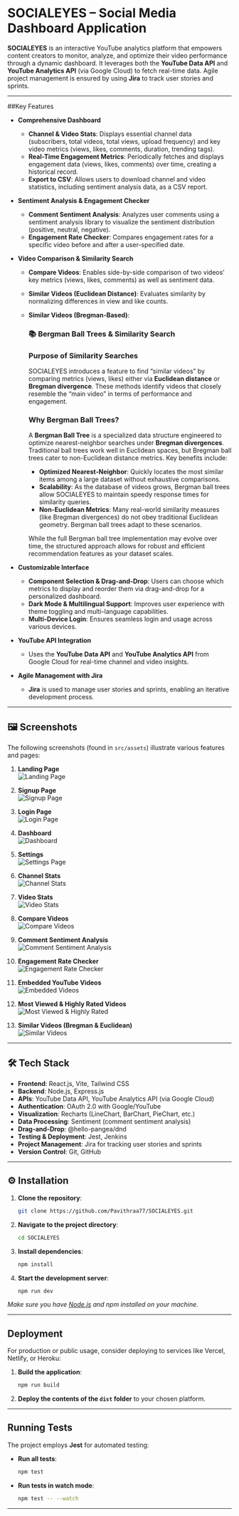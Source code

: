 # SOCIALEYES – Social Media Dashboard Application

**SOCIALEYES** is an interactive YouTube analytics platform that empowers content creators to monitor, analyze, and optimize their video performance through a dynamic dashboard. It leverages both the **YouTube Data API** and **YouTube Analytics API** (via Google Cloud) to fetch real-time data. Agile project management is ensured by using **Jira** to track user stories and sprints.

---

##Key Features

- **Comprehensive Dashboard**  
  - **Channel & Video Stats**: Displays essential channel data (subscribers, total videos, total views, upload frequency) and key video metrics (views, likes, comments, duration, trending tags).  
  - **Real-Time Engagement Metrics**: Periodically fetches and displays engagement data (views, likes, comments) over time, creating a historical record.  
  - **Export to CSV**: Allows users to download channel and video statistics, including sentiment analysis data, as a CSV report.

- **Sentiment Analysis & Engagement Checker**  
  - **Comment Sentiment Analysis**: Analyzes user comments using a sentiment analysis library to visualize the sentiment distribution (positive, neutral, negative).  
  - **Engagement Rate Checker**: Compares engagement rates for a specific video before and after a user-specified date.

- **Video Comparison & Similarity Search**  
  - **Compare Videos**: Enables side-by-side comparison of two videos’ key metrics (views, likes, comments) as well as sentiment data.  
  - **Similar Videos (Euclidean Distance)**: Evaluates similarity by normalizing differences in view and like counts.  
  - **Similar Videos (Bregman-Based)**:
    ### 📚 Bergman Ball Trees & Similarity Search

    ### Purpose of Similarity Searches
    
    SOCIALEYES introduces a feature to find “similar videos” by comparing metrics (views, likes) either via **Euclidean distance** or **Bregman divergence**. These methods identify videos that closely resemble the “main video” in terms of performance and engagement.
    
    ### Why Bergman Ball Trees?
    
    A **Bergman Ball Tree** is a specialized data structure engineered to optimize nearest-neighbor searches under **Bregman divergences**. Traditional ball trees work well in Euclidean spaces, but Bregman ball trees cater to non-Euclidean distance metrics. Key benefits include:
    
    - **Optimized Nearest-Neighbor**: Quickly locates the most similar items among a large dataset without exhaustive comparisons.  
    - **Scalability**: As the database of videos grows, Bergman ball trees allow SOCIALEYES to maintain speedy response times for similarity queries.  
    - **Non-Euclidean Metrics**: Many real-world similarity measures (like Bregman divergences) do not obey traditional Euclidean geometry. Bergman ball trees adapt to these scenarios.
    
    While the full Bergman ball tree implementation may evolve over time, the structured approach allows for robust and efficient recommendation features as your dataset scales.
    
- **Customizable Interface**  
  - **Component Selection & Drag-and-Drop**: Users can choose which metrics to display and reorder them via drag-and-drop for a personalized dashboard.  
  - **Dark Mode & Multilingual Support**: Improves user experience with theme toggling and multi-language capabilities.  
  - **Multi-Device Login**: Ensures seamless login and usage across various devices.

- **YouTube API Integration**  
  - Uses the **YouTube Data API** and **YouTube Analytics API** from Google Cloud for real-time channel and video insights.

- **Agile Management with Jira**  
  - **Jira** is used to manage user stories and sprints, enabling an iterative development process.

---

## 🖼️ Screenshots

The following screenshots (found in `src/assets`) illustrate various features and pages:

1. **Landing Page**  
   ![Landing Page](src/assets/landingpage.png)

2. **Signup Page**  
   ![Signup Page](src/assets/signup.png)

3. **Login Page**  
   ![Login Page](src/assets/login.png)

4. **Dashboard**  
   ![Dashboard](src/assets/dashboard.png)

5. **Settings**  
   ![Settings Page](src/assets/settings.png)

6. **Channel Stats**  
   ![Channel Stats](src/assets/channelstats.png)

7. **Video Stats**  
   ![Video Stats](src/assets/videostats.png)

8. **Compare Videos**  
   ![Compare Videos](src/assets/comparevideos.png)

9. **Comment Sentiment Analysis**  
   ![Comment Sentiment Analysis](src/assets/comment-sentimentanalysis.png)

10. **Engagement Rate Checker**  
    ![Engagement Rate Checker](src/assets/engagement-rate-checker.png)

11. **Embedded YouTube Videos**  
    ![Embedded Videos](src/assets/embedded-utube-videos.png)

12. **Most Viewed & Highly Rated Videos**  
    ![Most Viewed & Highly Rated](src/assets/mostviewed-highlyrated.png)

13. **Similar Videos (Bregman & Euclidean)**  
    ![Similar Videos](src/assets/similarvideos-bregman-euclidean.png)

---

## 🛠️ Tech Stack

- **Frontend**: React.js, Vite, Tailwind CSS  
- **Backend**: Node.js, Express.js  
- **APIs**: YouTube Data API, YouTube Analytics API (via Google Cloud)  
- **Authentication**: OAuth 2.0 with Google/YouTube  
- **Visualization**: Recharts (LineChart, BarChart, PieChart, etc.)  
- **Data Processing**: Sentiment (comment sentiment analysis)  
- **Drag-and-Drop**: @hello-pangea/dnd  
- **Testing & Deployment**: Jest, Jenkins  
- **Project Management**: Jira for tracking user stories and sprints  
- **Version Control**: Git, GitHub  

---

## ⚙️ Installation

1. **Clone the repository**:
   ```bash
   git clone https://github.com/Pavithraa77/SOCIALEYES.git
   ```
2. **Navigate to the project directory**:
   ```bash
   cd SOCIALEYES
   ```
3. **Install dependencies**:
   ```bash
   npm install
   ```
4. **Start the development server**:
   ```bash
   npm run dev
   ```
*Make sure you have [Node.js](https://nodejs.org/) and npm installed on your machine.*

---

## Deployment

For production or public usage, consider deploying to services like Vercel, Netlify, or Heroku:

1. **Build the application**:
   ```bash
   npm run build
   ```
2. **Deploy the contents of the `dist` folder** to your chosen platform.


---

## Running Tests

The project employs **Jest** for automated testing:

- **Run all tests**:
  ```bash
  npm test
  ```
- **Run tests in watch mode**:
  ```bash
  npm test -- --watch
  ```
---

